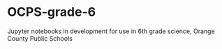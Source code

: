 # OCPS-grade-6
Jupyter notebooks in development for use in 6th grade science, Orange County Public Schools
